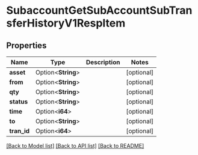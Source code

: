 # SubaccountGetSubAccountSubTransferHistoryV1RespItem

## Properties

Name | Type | Description | Notes
------------ | ------------- | ------------- | -------------
**asset** | Option<**String**> |  | [optional]
**from** | Option<**String**> |  | [optional]
**qty** | Option<**String**> |  | [optional]
**status** | Option<**String**> |  | [optional]
**time** | Option<**i64**> |  | [optional]
**to** | Option<**String**> |  | [optional]
**tran_id** | Option<**i64**> |  | [optional]

[[Back to Model list]](../README.md#documentation-for-models) [[Back to API list]](../README.md#documentation-for-api-endpoints) [[Back to README]](../README.md)


